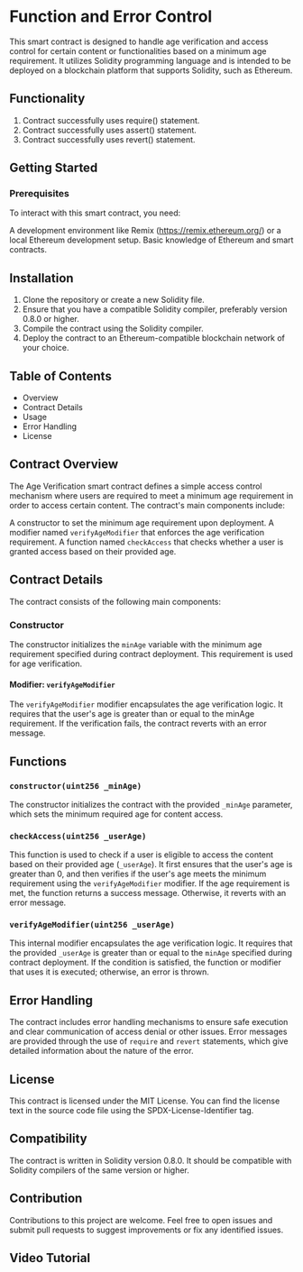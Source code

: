 # Function and Error Control

This smart contract is designed to handle age verification and access control for certain content or functionalities based on a minimum age requirement. It utilizes Solidity programming language and is intended to be deployed on a blockchain platform that supports Solidity, such as Ethereum.

## Functionality
1. Contract successfully uses require() statement.
2. Contract successfully uses assert() statement.
3. Contract successfully uses revert() statement.

## Getting Started
### Prerequisites
To interact with this smart contract, you need:

A development environment like Remix (https://remix.ethereum.org/) or a local Ethereum development setup.
Basic knowledge of Ethereum and smart contracts.

## Installation

1. Clone the repository or create a new Solidity file.
2. Ensure that you have a compatible Solidity compiler, preferably version 0.8.0 or higher.
3. Compile the contract using the Solidity compiler.
4. Deploy the contract to an Ethereum-compatible blockchain network of your choice.

## Table of Contents
- Overview
- Contract Details
- Usage
- Error Handling
- License

## Contract Overview

The Age Verification smart contract defines a simple access control mechanism where users are required to meet a minimum age requirement in order to access certain content. The contract's main components include:

A constructor to set the minimum age requirement upon deployment.
A modifier named `verifyAgeModifier` that enforces the age verification requirement.
A function named `checkAccess` that checks whether a user is granted access based on their provided age.

## Contract Details
The contract consists of the following main components:

### Constructor
The constructor initializes the `minAge` variable with the minimum age requirement specified during contract deployment. This requirement is used for age verification.

#### Modifier: `verifyAgeModifier`
The `verifyAgeModifier` modifier encapsulates the age verification logic. It requires that the user's age is greater than or equal to the minAge requirement. If the verification fails, the contract reverts with an error message.

## Functions
### `constructor(uint256 _minAge)`
The constructor initializes the contract with the provided `_minAge` parameter, which sets the minimum required age for content access.

### `checkAccess(uint256 _userAge)`
This function is used to check if a user is eligible to access the content based on their provided age (`_userAge`). It first ensures that the user's age is greater than 0, and then verifies if the user's age meets the minimum requirement using the `verifyAgeModifier` modifier. If the age requirement is met, the function returns a success message. Otherwise, it reverts with an error message.

### `verifyAgeModifier(uint256 _userAge)`
This internal modifier encapsulates the age verification logic. It requires that the provided `_userAge` is greater than or equal to the `minAge` specified during contract deployment. If the condition is satisfied, the function or modifier that uses it is executed; otherwise, an error is thrown.

## Error Handling
The contract includes error handling mechanisms to ensure safe execution and clear communication of access denial or other issues. Error messages are provided through the use of `require` and `revert` statements, which give detailed information about the nature of the error.

## License

This contract is licensed under the MIT License. You can find the license text in the source code file using the SPDX-License-Identifier tag.

## Compatibility

The contract is written in Solidity version 0.8.0. It should be compatible with Solidity compilers of the same version or higher.

## Contribution

Contributions to this project are welcome. Feel free to open issues and submit pull requests to suggest improvements or fix any identified issues.

## Video Tutorial

